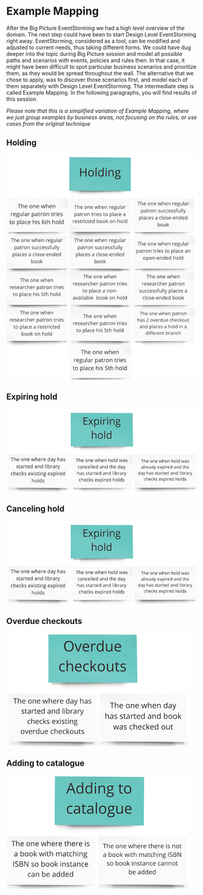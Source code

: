 # Example Mapping

After the Big Picture EventStorming we had a high level overview of the domain. The next step could have been
to start Design Level EventStorming right away. EventStorming, considered as a tool, can be modified
and adjusted to current needs, thus taking different forms. We could have dug deeper into the topic during Big Picture
session and model all possible paths and scenarios with events, policies and rules then. In that case, 
it might have been difficult to spot particular business scenarios and prioritize them, as they would be spread
throughout the wall. The alternative that we chose to apply, was to discover those scenarios first, and model each
of them separately with Design Level EventStorming. The intermediate step is called Example Mapping. In the following 
paragraphs, you will find results of this session.

_Please note that this is a simplified variation of Example Mapping, where we just group examples by business areas,
not focusing on the rules, or use cases from the original technique_
  
## Holding

![Holding](images/em/holding.png)  

## Expiring hold

![Expiring hold](images/em/expiring-hold.png) 

## Canceling hold

![Canceling hold](images/em/expiring-hold.png)

## Overdue checkouts

![Overdue checkouts](images/em/overdue-checkouts.png)  

## Adding to catalogue

![Adding to catalogue](images/em/adding-to-catalogue.png)